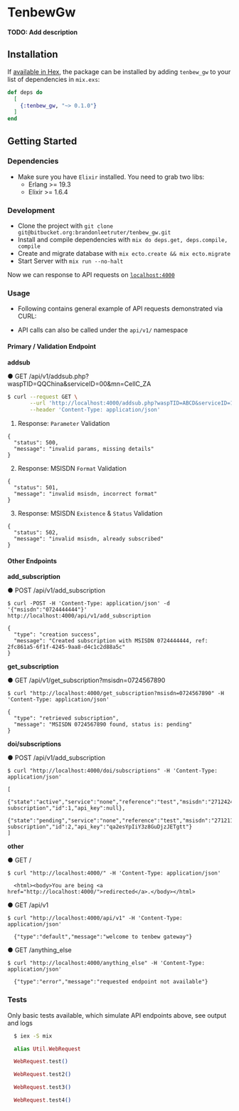 # TenbewGw

**TODO: Add description**

## Installation

If [available in Hex](https://hex.pm/docs/publish), the package can be installed
by adding `tenbew_gw` to your list of dependencies in `mix.exs`:

```elixir
def deps do
  [
    {:tenbew_gw, "~> 0.1.0"}
  ]
end
```

## Getting Started

### Dependencies

  * Make sure you have `Elixir` installed. You need to grab two libs:
    - Erlang >= 19.3
    - Elixir >= 1.6.4

### Development

  * Clone the project with `git clone git@bitbucket.org:brandonleetruter/tenbew_gw.git`
  * Install and compile dependencies with `mix do deps.get, deps.compile, compile`
  * Create and migrate database with `mix ecto.create && mix ecto.migrate`
  * Start Server with `mix run --no-halt`

  Now we can response to API requests on [`localhost:4000`](http://localhost:4000)

### Usage

 - Following contains general example of API requests demonstrated via CURL:

 - API calls can also be called under the `api/v1/` namespace

#### Primary / Validation Endpoint

**addsub**

● GET /api/v1/addsub.php?waspTID=QQChina&serviceID=00&mn=CellC_ZA

```bash
$ curl --request GET \
       --url 'http://localhost:4000/addsub.php?waspTID=ABCD&serviceID=123&mn=CellC' \
       --header 'Content-Type: application/json'
```

1. Response: `Parameter` Validation

```
{
  "status": 500,
  "message": "invalid params, missing details"
}
```

2. Response: MSISDN `Format` Validation

```
{
  "status": 501,
  "message": "invalid msisdn, incorrect format"
}
```

3. Response: MSISDN `Existence` & `Status` Validation

```
{
  "status": 502,
  "message": "invalid msisdn, already subscribed"
}
```

#### Other Endpoints

**add_subscription**

● POST /api/v1/add_subscription

```shell
$ curl -POST -H 'Content-Type: application/json' -d '{"msisdn":"0724444444"}' http://localhost:4000/api/v1/add_subscription
```

```
{
  "type": "creation success",
  "message": "Created subscription with MSISDN 0724444444, ref: 2fc861a5-6f1f-4245-9aa8-d4c1c2d88a5c"
}
```

**get_subscription**

● GET /api/v1/get_subscription?msisdn=0724567890

```shell
$ curl "http://localhost:4000/get_subscription?msisdn=0724567890" -H 'Content-Type: application/json'
```

```
{
  "type": "retrieved subscription",
  "message": "MSISDN 0724567890 found, status is: pending"
}
```

**doi/subscriptions**

● POST /api/v1/add_subscription

```shell
$ curl "http://localhost:4000/doi/subscriptions" -H 'Content-Type: application/json'
```

```
[
  {"state":"active","service":"none","reference":"test","msisdn":"27124247232","message":"first subscription","id":1,"api_key":null},
  {"state":"pending","service":"none","reference":"test","msisdn":"27121117232","message":"second subscription","id":2,"api_key":"qa2esYpIiY3z8GuDjzJETgtt"}
]
```

**other**

● GET /

```shell
$ curl "http://localhost:4000/" -H 'Content-Type: application/json'
```

```
  <html><body>You are being <a href="http://localhost:4000/">redirected</a>.</body></html>
```

● GET /api/v1

```shell
$ curl "http://localhost:4000/api/v1" -H 'Content-Type: application/json'
```

```
  {"type":"default","message":"welcome to tenbew gateway"}
```

● GET /anything_else

```shell
$ curl "http://localhost:4000/anything_else" -H 'Content-Type: application/json'
```

```
  {"type":"error","message":"requested endpoint not available"}
```

### Tests

Only basic tests available, which simulate API endpoints above, see output and logs

```bash
  $ iex -S mix
```

```elixir
  alias Util.WebRequest

  WebRequest.test()

  WebRequest.test2()

  WebRequest.test3()

  WebRequest.test4()
```
